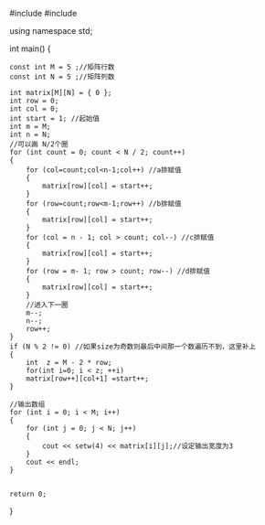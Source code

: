 #include <iostream>
#include <iomanip>

using namespace std;
 
int main()
{
 
    const int M = 5 ;//矩阵行数
	const int N = 5 ;//矩阵列数
 
	int matrix[M][N] = { 0 };
	int row = 0;
	int col = 0;
	int start = 1; //起始值
	int m = M;
	int n = N;
	//可以画 N/2个圈	
	for (int count = 0; count < N / 2; count++)  
	{
		for (col=count;col<n-1;col++) //a排赋值
		{
			matrix[row][col] = start++;
		}
		for (row=count;row<m-1;row++) //b排赋值
		{
			matrix[row][col] = start++;
		}
		for (col = n - 1; col > count; col--) //c排赋值
		{
			matrix[row][col] = start++;
		}
		for (row = m- 1; row > count; row--) //d排赋值
		{
			matrix[row][col] = start++;
		}
		//进入下一圈
		m--;
		n--;
		row++;
	}
	if (N % 2 != 0) //如果size为奇数则最后中间那一个数遍历不到，这里补上
	{
		int  z = M - 2 * row;
		for(int i=0; i < z; ++i)
		matrix[row++][col+1] =start++;
	}
 
	//输出数组
	for (int i = 0; i < M; i++)
	{
		for (int j = 0; j < N; j++)
		{
			cout << setw(4) << matrix[i][j];//设定输出宽度为3
		}
		cout << endl;
	}
 
 
	return 0;
}
 
